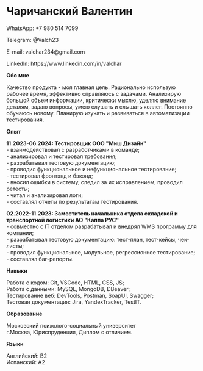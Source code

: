 # Чаричанский Валентин
<p>WhatsApp: +7 980 514 7099
<p>Telegram: @Valch23
<p>E-mail: valchar234@gmail.com
<p>LinkedIn: https://www.linkedin.com/in/valchar
<P><b>Обо мне</b></P>
Качество продукта - моя главная цель. Рационально использую рабочее время, эффективно справляюсь с задачами.
Анализирую большой объем информации, критически мыслю, уделяю внимание деталям, задаю вопросы, умею слушать и слышать коллег.
Постоянно обучаюсь новому. Планирую изучать и развиваться в автоматизации тестирования.<br/><p></p>
<P><b>Опыт</b></P>
<p><b>11.2023-06.2024: Тестировщик ООО "Миш Дизайн"</b><br/>
- взаимодействовал с разработчиками в команде;<br/>
- анализировал и тестировал требования;<br/>
- разрабатывал тестовую документацию;<br/>
- проводил функциональное и нефункциональное тестирование;<br/>
- тестировал фронтэнд и бэкэнд;<br/>
- вносил ошибки в систему, следил за их исправлением, проводил ретесты;<br/>
- читал и анализировал логи;<br/>
- составлял отчеты по результатам тестирования.<br/></p>
<p><b>02.2022-11.2023: Заместитель начальника отдела складской и транспортной логистики АО "Каппа РУС"</b><br/>
- совместно с IT отделом разрабатывал и внедрял WMS программу для компании;<br/>
- разрабатывал тестовую документацию: тест-план, тест-кейсы, чек-листы;<br/>
- проводил функциональное, модульное, регрессионное тестирование;<br/>
- составлял баг-репорты.<br/></p><p></p>
<P><b>Навыки</b></P>
Работа с кодом: Git, VSCode, HTML, CSS, JS;<br/>Работа с данными: MySQL, MongoDB, DBeaver;<br/>
Тестирование веб: DevTools, Postman, SoapUI, Swagger;<br/>Тестовая документация: Jira, YandexTracker, TestIT.<br/><p></p>
<P><b>Образование</b></P>
Московский психолого-социальный университет<br/> г.Москва, Юриспруденция, Диплом с отличием.<br/><p></p>
<P><b>Языки</b></P><p></p>
Английский: B2<br/>Испанский: A2<br/>
